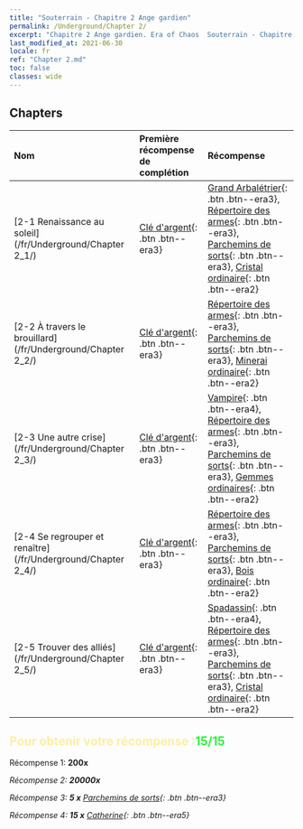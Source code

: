 ```yaml
---
title: "Souterrain - Chapitre 2 Ange gardien"
permalink: /Underground/Chapter 2/
excerpt: "Chapitre 2 Ange gardien. Era of Chaos  Souterrain - Chapitre 2. Ange gardien"
last_modified_at: 2021-06-30
locale: fr
ref: "Chapter 2.md"
toc: false
classes: wide
---
```


## Chapters

  | Nom |  Première récompense de complétion | Récompense |
  |:------------|:------------|:------------| 
  | [2-1 Renaissance au soleil](/fr/Underground/Chapter 2_1/) | [Clé d'argent](/ItemsFR/con_693/){: .btn .btn--era3} | [Grand Arbalétrier](/ItemsFR/unt_191/){: .btn .btn--era3}, [Répertoire des armes](/ItemsFR/mat_18/){: .btn .btn--era3}, [Parchemins de sorts](/ItemsFR/con_694/){: .btn .btn--era3}, [Cristal ordinaire](/ItemsFR/mat_11/){: .btn .btn--era2} |
  | [2-2 À travers le brouillard](/fr/Underground/Chapter 2_2/) | [Clé d'argent](/ItemsFR/con_693/){: .btn .btn--era3} | [Répertoire des armes](/ItemsFR/mat_18/){: .btn .btn--era3}, [Parchemins de sorts](/ItemsFR/con_694/){: .btn .btn--era3}, [Minerai ordinaire](/ItemsFR/mat_6/){: .btn .btn--era2} |
  | [2-3 Une autre crise](/fr/Underground/Chapter 2_3/) | [Clé d'argent](/ItemsFR/con_693/){: .btn .btn--era3} | [Vampire](/ItemsFR/unt_211/){: .btn .btn--era4}, [Répertoire des armes](/ItemsFR/mat_18/){: .btn .btn--era3}, [Parchemins de sorts](/ItemsFR/con_694/){: .btn .btn--era3}, [Gemmes ordinaires](/ItemsFR/mat_10/){: .btn .btn--era2} |
  | [2-4 Se regrouper et renaître](/fr/Underground/Chapter 2_4/) | [Clé d'argent](/ItemsFR/con_693/){: .btn .btn--era3} | [Répertoire des armes](/ItemsFR/mat_18/){: .btn .btn--era3}, [Parchemins de sorts](/ItemsFR/con_694/){: .btn .btn--era3}, [Bois ordinaire](/ItemsFR/mat_7/){: .btn .btn--era2} |
  | [2-5 Trouver des alliés](/fr/Underground/Chapter 2_5/) | [Clé d'argent](/ItemsFR/con_693/){: .btn .btn--era3} | [Spadassin](/ItemsFR/unt_193/){: .btn .btn--era4}, [Répertoire des armes](/ItemsFR/mat_18/){: .btn .btn--era3}, [Parchemins de sorts](/ItemsFR/con_694/){: .btn .btn--era3}, [Cristal ordinaire](/ItemsFR/mat_11/){: .btn .btn--era2} |


## <span style="color: #ffeea0">Pour obtenir votre récompense :</span><span style="color: #27f73a">15/15</span>

 Récompense 1:  **200x** <i class="fas fa-gem"/>

 Récompense 2:  **20000x** <i class="fas fa-coins"/>

 Récompense 3: **5 x** [Parchemins de sorts](/ItemsFR/con_694/){: .btn .btn--era3}

 Récompense 4: **15 x** [Catherine](/ItemsFR/her_361/){: .btn .btn--era5}

